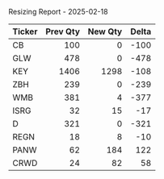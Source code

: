 Resizing Report - 2025-02-18

Ticker | Prev Qty | New Qty | Delta
--- | ---:| ---:| ---:
CB | 100 | 0 | -100
GLW | 478 | 0 | -478
KEY | 1406 | 1298 | -108
ZBH | 239 | 0 | -239
WMB | 381 | 4 | -377
ISRG | 32 | 15 | -17
D | 321 | 0 | -321
REGN | 18 | 8 | -10
PANW | 62 | 184 | 122
CRWD | 24 | 82 | 58
